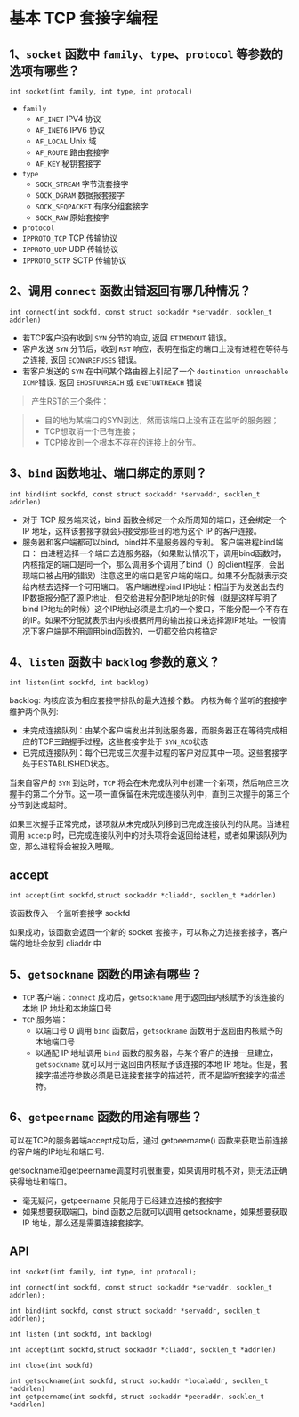 # 基本 TCP 套接字编程

## 1、`socket` 函数中 `family`、`type`、`protocol` 等参数的选项有哪些？

```
int socket(int family, int type, int protocal)

```

- `family`
	- `AF_INET` IPV4 协议
	- `AF_INET6` IPV6 协议
	- `AF_LOCAL` Unix 域
	- `AF_ROUTE` 路由套接字
	- `AF_KEY` 秘钥套接字
- `type`
	- `SOCK_STREAM` 字节流套接字
	- `SOCK_DGRAM` 数据报套接字
	- `SOCK_SEQPACKET` 有序分组套接字
	- `SOCK_RAW` 原始套接字
- 	`protocol`
   - `IPPROTO_TCP` TCP 传输协议
   - `IPPROTO_UDP` UDP 传输协议
   - `IPPROTO_SCTP` SCTP 传输协议

## 2、调用 `connect` 函数出错返回有哪几种情况？

```
int connect(int sockfd, const struct sockaddr *servaddr, socklen_t addrlen)

```

- 若TCP客户没有收到 `SYN` 分节的响应, 返回 `ETIMEDOUT` 错误。
- 客户发送 `SYN` 分节后，收到 `RST` 响应，表明在指定的端口上没有进程在等待与之连接, 返回 `ECONNREFUSES` 错误。
- 若客户发送的 `SYN` 在中间某个路由器上引起了一个 `destination unreachable` `ICMP`错误. 返回 `EHOSTUNREACH` 或 `ENETUNTREACH` 错误

> 产生RST的三个条件：

> - 目的地为某端口的SYN到达，然而该端口上没有正在监听的服务器；
> - TCP想取消一个已有连接；
> - TCP接收到一个根本不存在的连接上的分节。

## 3、`bind` 函数地址、端口绑定的原则？

```
int bind(int sockfd, const struct sockaddr *servaddr, socklen_t addrlen)

```

- 对于 TCP 服务端来说，bind 函数会绑定一个众所周知的端口，还会绑定一个 IP 地址，这样该套接字就会只接受那些目的地为这个 IP 的客户连接。
- 服务器和客户端都可以bind，bind并不是服务器的专利。
客户端进程bind端口：  由进程选择一个端口去连服务器，（如果默认情况下，调用bind函数时，内核指定的端口是同一个，那么调用多个调用了bind（）的client程序，会出现端口被占用的错误）注意这里的端口是客户端的端口。如果不分配就表示交给内核去选择一个可用端口。
客户端进程bind IP地址：相当于为发送出去的IP数据报分配了源IP地址，但交给进程分配IP地址的时候（就是这样写明了bind IP地址的时候）这个IP地址必须是主机的一个接口，不能分配一个不存在的IP。如果不分配就表示由内核根据所用的输出接口来选择源IP地址。一般情况下客户端是不用调用bind函数的，一切都交给内核搞定

## 4、`listen` 函数中 `backlog` 参数的意义？

```
int listen(int sockfd, int backlog)

```

backlog: 内核应该为相应套接字排队的最大连接个数。
内核为每个监听的套接字维护两个队列:

- 未完成连接队列：由某个客户端发出并到达服务器，而服务器正在等待完成相应的TCP三路握手过程，这些套接字处于 `SYN_RCD`状态
- 已完成连接队列：每个已完成三次握手过程的客户对应其中一项。这些套接字处于ESTABLISHED状态。

当来自客户的 `SYN` 到达时，`TCP` 将会在未完成队列中创建一个新项，然后响应三次握手的第二个分节。这一项一直保留在未完成连接队列中，直到三次握手的第三个分节到达或超时。

如果三次握手正常完成，该项就从未完成队列移到已完成连接队列的队尾。当进程调用 `accecp` 时，已完成连接队列中的对头项将会返回给进程，或者如果该队列为空，那么进程将会被投入睡眠。

## accept

```
int accept(int sockfd,struct sockaddr *cliaddr, socklen_t *addrlen)

```
该函数传入一个监听套接字 sockfd

如果成功，该函数会返回一个新的 socket 套接字，可以称之为连接套接字，客户端的地址会放到 cliaddr 中

## 5、`getsockname` 函数的用途有哪些？

- `TCP` 客户端：`connect` 成功后，`getsockname` 用于返回由内核赋予的该连接的本地 IP 地址和本地端口号
- `TCP` 服务端：
    - 以端口号 0 调用 `bind` 函数后，`getsockname` 函数用于返回由内核赋予的本地端口号
    - 以通配 IP 地址调用 `bind` 函数的服务器，与某个客户的连接一旦建立， `getsockname` 就可以用于返回由内核赋予该连接的本地 IP 地址。但是，套接字描述符参数必须是已连接套接字的描述符，而不是监听套接字的描述符。 

## 6、`getpeername` 函数的用途有哪些？

可以在TCP的服务器端accept成功后，通过 getpeername() 函数来获取当前连接的客户端的IP地址和端口号.

getsockname和getpeername调度时机很重要，如果调用时机不对，则无法正确获得地址和端口。

- 毫无疑问，getpeername 只能用于已经建立连接的套接字
- 如果想要获取端口，bind 函数之后就可以调用 getsockname，如果想要获取 IP 地址，那么还是需要连接套接字。

## API

```
int socket(int family, int type, int protocol); 

int connect(int sockfd, const struct sockaddr *servaddr, socklen_t addrlen); 

int bind(int sockfd, const struct sockaddr *servaddr, socklen_t addrlen);

int listen (int sockfd, int backlog)

int accept(int sockfd,struct sockaddr *cliaddr, socklen_t *addrlen)

int close(int sockfd)

int getsockname(int sockfd, struct sockaddr *localaddr, socklen_t *addrlen)
int getpeername(int sockfd, struct sockaddr *peeraddr, socklen_t *addrlen)

```